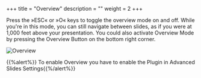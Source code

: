 +++
title = "Overview"
description = ""
weight = 2
+++

Press the »ESC« or »O« keys to toggle the overview mode on and off. While you're in this mode, you can still navigate between slides, as if you were at 1,000 feet above your presentation. You could also activate Overview Mode by pressing the Overview Button on the bottom right corner.

![Overview](https://mszturc.github.io/obsidian-advanced-slides/images/overview.gif)

{{%alert%}} To enable Overview you have to enable the Plugin in Advanced Slides Settings{{%/alert%}}
